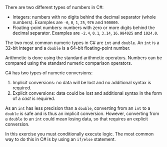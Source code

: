There are two different types of numbers in C#:

- Integers: numbers with no digits behind the decimal separator (whole numbers). Examples are `-6`, `0`, `1`, `25`, `976` and `500000`.
- Floating-point numbers: numbers with zero or more digits behind the decimal separator. Examples are `-2.4`, `0.1`, `3.14`, `16.984025` and `1024.0`.

The two most common numeric types in C# are `int` and `double`. An `int` is a 32-bit integer and a `double` is a 64-bit floating-point number.

Arithmetic is done using the standard arithmetic operators. Numbers can be compared using the standard numeric comparison operators.

C# has two types of numeric conversions:

1. Implicit conversions: no data will be lost and no additional syntax is required.
2. Explicit conversions: data could be lost and additional syntax in the form of a _cast_ is required.

As an `int` has less precision than a `double`, converting from an `int` to a `double` is safe and is thus an implicit conversion. However, converting from a `double` to an `int` could mean losing data, so that requires an explicit conversion.

In this exercise you must conditionally execute logic. The most common way to do this in C# is by using an `if/else` statement.
